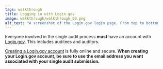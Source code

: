 ```yaml
---
tags: walkthrough
title: Logging in with Login.gov
image: walkthrough/walkthrough_02.png
alt_text: "A screenshot of the Login.gov login page. From top to bottom: an email address input, a password input, a 'Sign in' button, and a 'Create an Account' button."
---
```


Everyone involved in the single audit process **must** have an account with [Login.gov](http://login.gov). This includes auditees and auditors.

[Creating a Login.gov account](https://login.gov/create-an-account/) is fully online and secure. **When creating your Login.gov account, be sure to use the email address you want associated with your single audit submission.**
